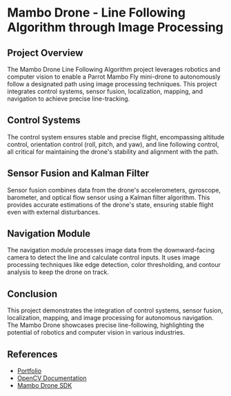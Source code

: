 # Mambo Drone - Line Following Algorithm through Image Processing

## Project Overview

The Mambo Drone Line Following Algorithm project leverages robotics and computer vision to enable a Parrot Mambo Fly mini-drone to autonomously follow a designated path using image processing techniques. This project integrates control systems, sensor fusion, localization, mapping, and navigation to achieve precise line-tracking.

## Control Systems

The control system ensures stable and precise flight, encompassing altitude control, orientation control (roll, pitch, and yaw), and line following control, all critical for maintaining the drone's stability and alignment with the path.

## Sensor Fusion and Kalman Filter

Sensor fusion combines data from the drone's accelerometers, gyroscope, barometer, and optical flow sensor using a Kalman filter algorithm. This provides accurate estimations of the drone's state, ensuring stable flight even with external disturbances.

## Navigation Module

The navigation module processes image data from the downward-facing camera to detect the line and calculate control inputs. It uses image processing techniques like edge detection, color thresholding, and contour analysis to keep the drone on track.

## Conclusion

This project demonstrates the integration of control systems, sensor fusion, localization, mapping, and image processing for autonomous navigation. The Mambo Drone showcases precise line-following, highlighting the potential of robotics and computer vision in various industries.


## References
- [Portfolio](https://sbadiga24.github.io/projects/mambo)
- [OpenCV Documentation](https://opencv.org/documentation/)
- [Mambo Drone SDK](https://developer.parrot.com/docs/piloting/mambo.html)
